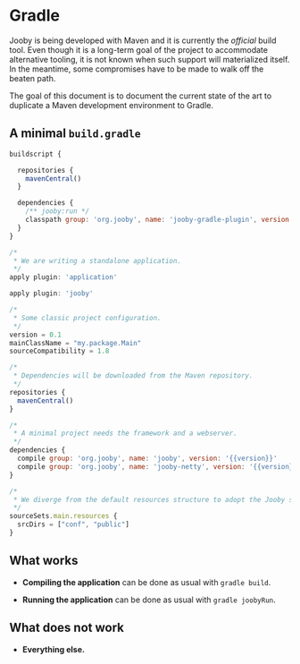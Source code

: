 # Gradle

Jooby is being developed with Maven and it is currently the *official* build
tool. Even though it is a long-term goal of the project to accommodate alternative
tooling, it is not known when such support will materialized itself. In the
meantime, some compromises have to be made to walk off the beaten path.

The goal of this document is to document the current state of the art to
duplicate a Maven development environment to Gradle.

## A minimal `build.gradle`

```js
buildscript {

  repositories {
    mavenCentral()
  }

  dependencies {
    /** jooby:run */
    classpath group: 'org.jooby', name: 'jooby-gradle-plugin', version: '{{version}}'
  }
}

/*
 * We are writing a standalone application.
 */
apply plugin: 'application'

apply plugin: 'jooby'

/*
 * Some classic project configuration.
 */
version = 0.1
mainClassName = "my.package.Main"
sourceCompatibility = 1.8

/*
 * Dependencies will be downloaded from the Maven repository.
 */
repositories {
  mavenCentral()
}

/*
 * A minimal project needs the framework and a webserver.
 */
dependencies {
  compile group: 'org.jooby', name: 'jooby', version: '{{version}}'
  compile group: 'org.jooby', name: 'jooby-netty', version: '{{version}}'
}

/*
 * We diverge from the default resources structure to adopt the Jooby standard.
 */
sourceSets.main.resources {
  srcDirs = ["conf", "public"]
}
```

## What works

- **Compiling the application** can be done as usual with `gradle build`.

- **Running the application** can be done as usual with `gradle joobyRun`.

## What does not work

- **Everything else.**
